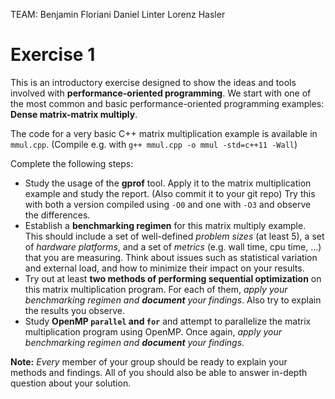 
TEAM:
Benjamin Floriani
Daniel Linter
Lorenz Hasler


# Exercise 1

This is an introductory exercise designed to show the ideas and tools involved with **performance-oriented programming**.
We start with one of the most common and basic performance-oriented programming examples:
**Dense matrix-matrix multiply**.

The code for a very basic C++ matrix multiplication example is available in `mmul.cpp`. 
(Compile e.g. with `g++ mmul.cpp -o mmul -std=c++11 -Wall`)

Complete the following steps:

 - Study the usage of the **gprof** tool. Apply it to the matrix multiplication example and study the report. (Also commit it to your git repo)
   Try this with both a version compiled using `-O0` and one with `-O3` and observe the differences.
 - Establish a **benchmarking regimen** for this matrix multiply example. This should include a set of well-defined *problem sizes* (at least 5), a set of *hardware platforms*, and a set of *metrics* (e.g. wall time, cpu time, ...) that you are measuring. Think about issues such as statistical variation and external load, and how to minimize their impact on your results.
 - Try out at least **two methods of performing sequential optimization** on this matrix multiplication program. For each of them, *apply your benchmarking regimen and **document** your findings*. Also try to explain the results you observe.
 - Study **OpenMP `parallel` and `for`** and attempt to parallelize the matrix multiplication program using OpenMP. Once again, *apply your benchmarking regimen and **document** your findings*.

**Note:**
*Every* member of your group should be ready to explain your methods and findings. All of you should also be able to answer in-depth question about your solution.



